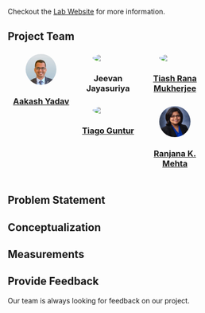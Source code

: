 
<style>
* {
  box-sizing: border-box;
}
.column {
  float: left;
  width: 33.33%;
  padding: 5px;
}
/* Clearfix (clear floats) */
.row::after {
  content: "";
  clear: both;
  display: table;
}
img {
  display: block;
  margin-left: auto;
  margin-right: auto;
}
.button {
  background-color: #4CAF50; /* Green */
  border: none;
  color: white;
  padding: 15px 32px;
  text-align: center;
  text-decoration: none;
  /* display in the center */
  display: block;
  font-size: 16px;
  margin: 4px 2px;
  cursor: pointer;
}
</style>

Checkout the [Lab Website](https://neuroergolab.org) for more information.

## Project Team

<div class="row">
  <div class="column">
    <img style="border-radius: 50%; width: 50%; float: center" src="assets/aakash.jpg">
    <h3 style="text-align: center"><a href="https://nimrobotics.com/">Aakash Yadav</a></h3>
  </div>
  <div class="column">
    <img style="border-radius: 50%; width: 50%; float: center" src="assets/patralika.jpg">
    <h3 style="text-align: center"><a>Jeevan Jayasuriya</a></h3>
  </div>
  <div class="column">
    <img style="border-radius: 50%; width: 50%; float: center" src="assets/Jackie.JPG">
    <h3 style="text-align: center"><a href="https://www.linkedin.com/in/jacqueline-aleman-66ab20227">Tiash Rana Mukherjee</a></h3>
  </div>
  <div class="column">
    <img style="border-radius: 50%; width: 50%; float: center" src="assets/aiden.jpeg">
    <h3 style="text-align: center"><a href="https://www.linkedin.com/in/aiden-nguyen-180b43205/">Tiago Guntur</a></h3>
  </div>
  <div class="column">
    <img style="border-radius: 50%; width: 50%; float: center" src="assets/mehta.jpg">
    <h3 style="text-align: center"><a href="https://www.linkedin.com/in/ranjanamehta/">Ranjana K. Mehta</a></h3>
  </div>

</div>



## Problem Statement

## Conceptualization

## Measurements

## Provide Feedback
Our team is always looking for feedback on our project.
